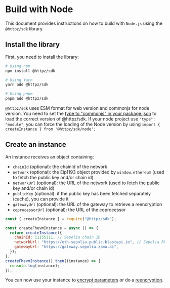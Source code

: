 # Build with Node

This document provides instructions on how to build with `Node.js` using the `@httpz/sdk` library.

## Install the library

First, you need to install the library:

```bash
# Using npm
npm install @httpz/sdk

# Using Yarn
yarn add @httpz/sdk

# Using pnpm
pnpm add @httpz/sdk
```

`@httpz/sdk` uses ESM format for web version and commonjs for node version. You need to set the [type to "commonjs" in your package.json](https://nodejs.org/api/packages.html#type) to load the correct version of @httpz/sdk. If your node project use `"type": "module"`, you can force the loading of the Node version by using `import { createInstance } from '@httpz/sdk/node';`

## Create an instance

An instance receives an object containing:

- `chainId` (optional): the chainId of the network
- `network` (optional): the Eip1193 object provided by `window.ethereum` (used to fetch the public key and/or chain id)
- `networkUrl` (optional): the URL of the network (used to fetch the public key and/or chain id)
- `publicKey` (optional): if the public key has been fetched separately (cache), you can provide it
- `gatewayUrl` (optional): the URL of the gateway to retrieve a reencryption
- `coprocessorUrl` (optional): the URL of the coprocessor

```javascript
const { createInstance } = require("@httpz/sdk");

const createFhevmInstance = async () => {
  return createInstance({
    chainId: 11155111, // Sepolia chain ID
    networkUrl: "https://eth-sepolia.public.blastapi.io", // Sepolia RPC URL
    gatewayUrl: "https://gateway.sepolia.zama.ai",
  });
};
createFhevmInstance().then((instance) => {
  console.log(instance);
});
```

You can now use your instance to [encrypt parameters](../smart_contracts/inputs.md) or do a [reencryption](../smart_contracts/decryption/reencryption.md).
